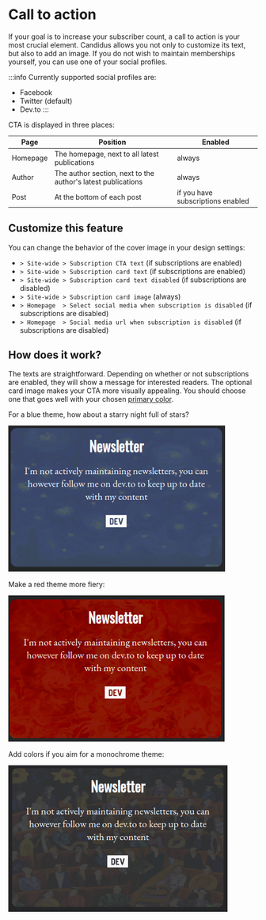 <script setup>
  import SiteOutput from '../../../components/SiteOutput.vue'
</script>

# Call to action

If your goal is to increase your subscriber count, a call to action is your most crucial element. Candidus allows you not only to customize its text, but also to add an image. If you do not wish to maintain memberships yourself, you can use one of your social profiles.


:::info
Currently supported social profiles are:
- Facebook
- Twitter (default)
- Dev.to
:::

CTA is displayed in three places:

| Page     | Position                                                     | Enabled                           |
| -------- | ------------------------------------------------------------ | --------------------------------- |
| Homepage | The homepage, next to all latest publications                | always                            |
| Author   | The author section, next to the author's latest publications | always                            |
| Post     | At the bottom of each post                                   | if you have subscriptions enabled |


## Customize this feature

You can change the behavior of the cover image in your design settings:

<ClientOnly> <SiteOutput path="ghost/#/settings/design" /> </ClientOnly>

- `> Site-wide > Subscription CTA text` (if subscriptions are enabled)
- `> Site-wide > Subscription card text` (if subscriptions are enabled)
- `> Site-wide > Subscription card text disabled` (if subscriptions are disabled)
- `> Site-wide > Subscription card image` (always)
- `> Homepage  > Select social media when subscription is disabled`  (if subscriptions are disabled)
- `> Homepage  > Social media url when subscription is disabled` (if subscriptions are disabled)

## How does it work?

The texts are straightforward. Depending on whether or not subscriptions are enabled, they will show a message for interested readers. The optional card image makes your CTA more visually appealing. You should choose one that goes well with your chosen [primary color](./colors.md).

For a blue theme, how about a starry night full of stars?

![](../../assets/candidus-feature-cta-card-background.png)

Make a red theme more fiery:

![](../../assets/candidus-feature-cta-card-background_red.png)

Add colors if you aim for a monochrome theme:

![](../../assets/candidus-feature-cta-card-background_dark.png)